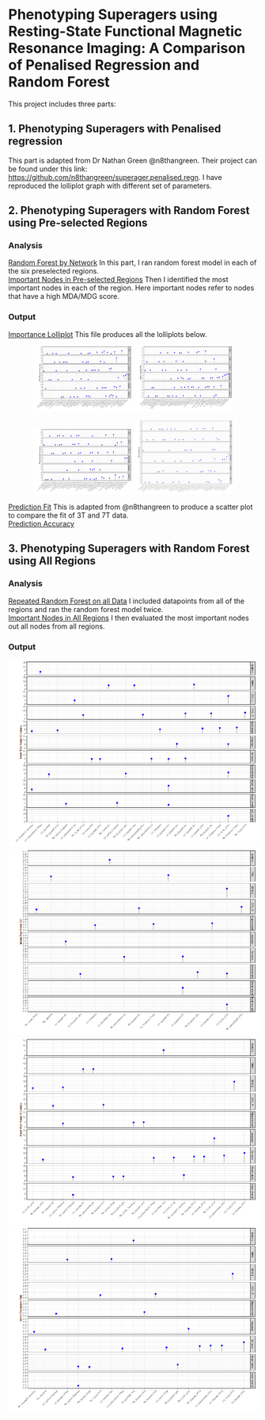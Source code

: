 # Phenotyping Superagers using Resting-State Functional Magnetic Resonance Imaging: A Comparison of Penalised Regression and Random Forest

This project includes three parts:
## 1. Phenotyping Superagers with Penalised regression
This part is adapted from Dr Nathan Green @n8thangreen. Their project can be found under this link: https://github.com/n8thangreen/superager.penalised.regn.
I have reproduced the lolliplot graph with different set of parameters.
## 2. Phenotyping Superagers with Random Forest using Pre-selected Regions
### Analysis
[Random Forest by Network](scripts/randomforest_network.R) In this part, I ran random forest model in each of the six preselected regions. <br>
[Important Nodes in Pre-selected Regions](scripts/rf_imp_network.R) Then I identified the most important nodes in each of the region. Here important nodes refer to nodes that have a high MDA/MDG score.


### Output
[Importance Lolliplot](scripts/imp_lolliplot.R) This file produces all the lolliplots below. <br>

<p align="middle">
  <img src="output/mda_lolliplot_3T_merged_network.png" width="200" />
  <img src="output/mdg_lolliplot_3T_merged_network.png" width="200" />
</p>

<p align="middle">
  <img src="output/mda_lolliplot_7T_merged_network.png" width="200" />
  <img src="output/mdg_lolliplot_7T_merged_network.png" width="200" />
</p>


[Prediction Fit](scripts/output_rf_stats_plot.R) This is adapted from @n8thangreen to produce a scatter plot to compare the fit of 3T and 7T data. <br>
[Prediction Accuracy](output/rf_scatterplot_3T_7T.pdf)
## 3. Phenotyping Superagers with Random Forest using All Regions
### Analysis
[Repeated Random Forest on all Data](scripts/randomforest_includeall.R) I included datapoints from all of the regions and ran the random forest model twice. <br>
[Important Nodes in All Regions](scripts/supraimp_nodes_final.R) I then evaluated the most important nodes out all nodes from all regions.
### Output
![MDA Lolliplot 3T](output/mda_lolliplot_3T_merged_final.png) ![MDG Lolliplot 3T](output/mdg_lolliplot_3T_merged_final.png)
![MDA Lolliplot 7T](output/mda_lolliplot_7T_merged_final.png) ![MDG Lolliplot 3T](output/mdg_lolliplot_7T_merged_final.png)


